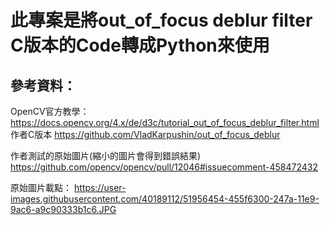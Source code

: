 # 此專案是將out_of_focus deblur filter C版本的Code轉成Python來使用

## 參考資料：
OpenCV官方教學：
https://docs.opencv.org/4.x/de/d3c/tutorial_out_of_focus_deblur_filter.html
作者C版本
https://github.com/VladKarpushin/out_of_focus_deblur

作者測試的原始圖片(縮小的圖片會得到錯誤結果)
https://github.com/opencv/opencv/pull/12046#issuecomment-458472432

原始圖片載點：
https://user-images.githubusercontent.com/40189112/51956454-455f6300-247a-11e9-9ac6-a9c90333b1c6.JPG
